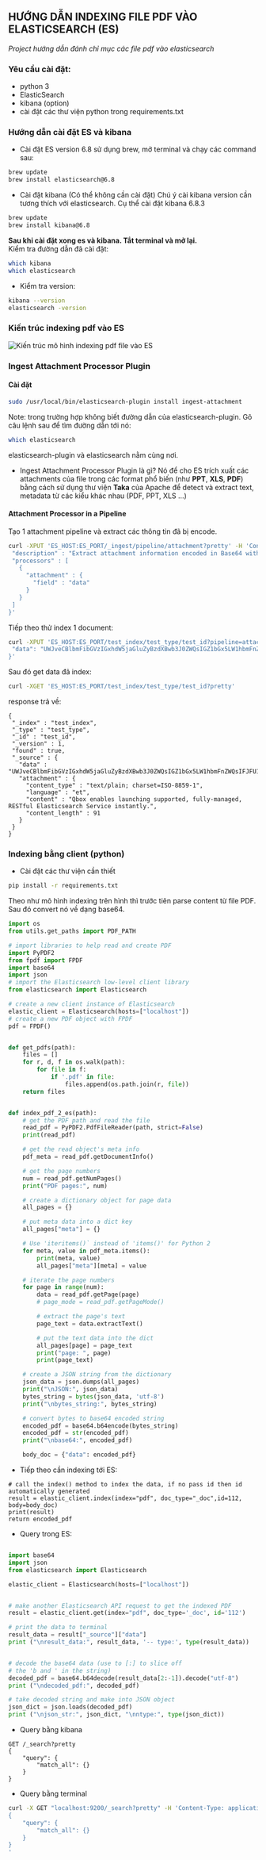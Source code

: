 ## HƯỚNG DẪN INDEXING FILE PDF VÀO ELASTICSEARCH (ES)
*Project hướng dẫn đánh chỉ mục các file pdf vào elasticsearch*

### Yêu cầu cài đặt:
* python 3
* ElasticSearch
* kibana (option)
* cài đặt các thư viện python trong requirements.txt


### Hướng dẫn cài đặt ES và kibana

* Cài đặt ES version 6.8 sử dụng brew, mở terminal và chạy các command sau:
```bash
brew update
brew install elasticsearch@6.8
```

* Cài đặt kibana (Có thể không cần cài đặt)
Chú ý cài kibana version cần tương thích với elasticsearch. Cụ thể cài đặt kibana 6.8.3

```bash
brew update
brew install kibana@6.8
```

**Sau khi cài đặt xong es và kibana. Tắt terminal và mở lại.**     
Kiểm tra đường dẫn đã cài đặt:
```bash
which kibana
which elasticsearch
```

- Kiểm tra version:

```bash
kibana --version
elasticsearch -version

```

### Kiến trúc indexing pdf vào ES

![Kiến trúc mô hình indexing pdf file vào ES](/images/indexing_pdf.png)


### Ingest Attachment Processor Plugin
#### Cài đặt
```bash
sudo /usr/local/bin/elasticsearch-plugin install ingest-attachment
```
Note: trong trường hợp không biết đường dẫn của elasticsearch-plugin. 
Gõ câu lệnh sau để tìm đường dẫn tới nó:
```bash
which elasticsearch
```

elasticsearch-plugin và elasticsearch nằm cùng nơi.

* Ingest Attachment Processor Plugin là gì?
 Nó để cho ES trích xuất các attachments của file trong các format phổ biến
(như **PPT**, **XLS**, **PDF**) bằng cách sử dụng thư viện **Taka** của Apache
để detect và extract text, metadata từ các kiểu khác nhau (PDF, PPT, XLS ...)

#### Attachment Processor in a Pipeline
Tạo 1 attachment pipeline và extract các thông tin đã bị encode.
```bash
curl -XPUT 'ES_HOST:ES_PORT/_ingest/pipeline/attachment?pretty' -H 'Content-Type: application/json' -d '{
 "description" : "Extract attachment information encoded in Base64 with UTF-8 charset",
 "processors" : [
   {
     "attachment" : {
       "field" : "data"
     }
   }
 ]
}'
```

Tiếp theo thử index 1 document:

```bash
curl -XPUT 'ES_HOST:ES_PORT/test_index/test_type/test_id?pipeline=attachment&pretty' -H 'Content-Type: application/json' -d '{
 "data": "UWJveCBlbmFibGVzIGxhdW5jaGluZyBzdXBwb3J0ZWQsIGZ1bGx5LW1hbmFnZWQsIFJFU1RmdWwgRWxhc3RpY3NlYXJjaCBTZXJ2aWNlIGluc3RhbnRseS4g"
}'
```

Sau đó get data đã index:

```bash
curl -XGET 'ES_HOST:ES_PORT/test_index/test_type/test_id?pretty'
```

response trả về:

```
{
 "_index" : "test_index",
 "_type" : "test_type",
 "_id" : "test_id",
 "_version" : 1,
 "found" : true,
 "_source" : {
   "data" : "UWJveCBlbmFibGVzIGxhdW5jaGluZyBzdXBwb3J0ZWQsIGZ1bGx5LW1hbmFnZWQsIFJFU1RmdWwgRWxhc3RpY3NlYXJjaCBTZXJ2aWNlIGluc3RhbnRseS4g",
   "attachment" : {
     "content_type" : "text/plain; charset=ISO-8859-1",
     "language" : "et",
     "content" : "Qbox enables launching supported, fully-managed, RESTful Elasticsearch Service instantly.",
     "content_length" : 91
   }
 }
}
```


### Indexing bằng client (python)

* Cài đặt các thư viện cần thiết
```bash
pip install -r requirements.txt
```

Theo như mô hình indexing trên hình thì trước tiên parse content từ file PDF.
Sau đó convert nó về dạng base64.

```python
import os
from utils.get_paths import PDF_PATH

# import libraries to help read and create PDF
import PyPDF2
from fpdf import FPDF
import base64
import json
# import the Elasticsearch low-level client library
from elasticsearch import Elasticsearch

# create a new client instance of Elasticsearch
elastic_client = Elasticsearch(hosts=["localhost"])
# create a new PDF object with FPDF
pdf = FPDF()


def get_pdfs(path):
    files = []
    for r, d, f in os.walk(path):
        for file in f:
            if '.pdf' in file:
                files.append(os.path.join(r, file))
    return files


def index_pdf_2_es(path):
    # get the PDF path and read the file
    read_pdf = PyPDF2.PdfFileReader(path, strict=False)
    print(read_pdf)

    # get the read object's meta info
    pdf_meta = read_pdf.getDocumentInfo()

    # get the page numbers
    num = read_pdf.getNumPages()
    print("PDF pages:", num)

    # create a dictionary object for page data
    all_pages = {}

    # put meta data into a dict key
    all_pages["meta"] = {}

    # Use 'iteritems()` instead of 'items()' for Python 2
    for meta, value in pdf_meta.items():
        print(meta, value)
        all_pages["meta"][meta] = value

    # iterate the page numbers
    for page in range(num):
        data = read_pdf.getPage(page)
        # page_mode = read_pdf.getPageMode()

        # extract the page's text
        page_text = data.extractText()

        # put the text data into the dict
        all_pages[page] = page_text
        print("page: ", page)
        print(page_text)

    # create a JSON string from the dictionary
    json_data = json.dumps(all_pages)
    print("\nJSON:", json_data)
    bytes_string = bytes(json_data, 'utf-8')
    print("\nbytes_string:", bytes_string)

    # convert bytes to base64 encoded string
    encoded_pdf = base64.b64encode(bytes_string)
    encoded_pdf = str(encoded_pdf)
    print("\nbase64:", encoded_pdf)

    body_doc = {"data": encoded_pdf}
```


* Tiếp theo cần indexing tới ES:

```
# call the index() method to index the data, if no pass id then id automatically generated
result = elastic_client.index(index="pdf", doc_type="_doc",id=112,  body=body_doc)
print(result)
return encoded_pdf
```


* Query trong ES:
```python

import base64
import json
from elasticsearch import Elasticsearch

elastic_client = Elasticsearch(hosts=["localhost"])


# make another Elasticsearch API request to get the indexed PDF
result = elastic_client.get(index="pdf", doc_type='_doc', id='112')

# print the data to terminal
result_data = result["_source"]["data"]
print ("\nresult_data:", result_data, '-- type:', type(result_data))


# decode the base64 data (use to [:] to slice off
# the 'b and ' in the string)
decoded_pdf = base64.b64decode(result_data[2:-1]).decode("utf-8")
print ("\ndecoded_pdf:", decoded_pdf)

# take decoded string and make into JSON object
json_dict = json.loads(decoded_pdf)
print ("\njson_str:", json_dict, "\nntype:", type(json_dict))
```

* Query bằng kibana
```
GET /_search?pretty
{
    "query": {
        "match_all": {}
    }
}
```


* Query bằng terminal
```bash
curl -X GET "localhost:9200/_search?pretty" -H 'Content-Type: application/json' -d'
{
    "query": {
        "match_all": {}
    }
}
'
```

